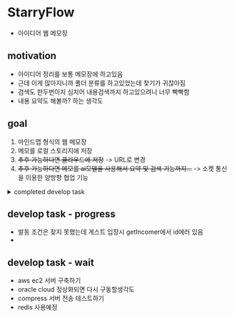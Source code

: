 # StarryFlow
 - 아이디어 웹 메모장
## motivation
 - 아이디어 정리를 보통 메모장에 하고있음
 - 근데 이게 많아지니까 폴더 분류를 하고있었는데 찾기가 귀찮아짐
 - 검색도 한두번이지 심지어 내용검색까지 하고있으려니 너무 빡빡함
 - 내용 요약도 해볼까? 하는 생각도
## goal
 1. 마인드맵 형식의 웹 메모장
 2. 메모를 로컬 스토리지에 저장
 3. ~~추후 가능하다면 클라우드에 저장~~ -> URL로 변경
 4. ~~추후 가능하다면 메모를 ai모델을 사용해서 요약 및 검색 기능까지...~~ -> 소켓 통신을 이용한 양방향 협업 기능
<details>
  <summary>completed develop task</summary>
## develop task - complete
 - map에 관한 아이디어
   - 디자인은 밤하늘 컨셉으로
   - 개체당 작업
     - ~~더블 클릭 시 내용 수정 (제목 / 내용)~~ -> NodePanel에서 변경
     - ~~우클릭으로 삭제~~ -> backspace로 삭제
     - ~~분화는 어떻게하지?~~ -> 자유
     - ~~분화는 8개제한 시계 8방향, 리프노드일 경우만 색으로 구분지어주기~~ -> 자유
   - page 작업
     - ~~저장(cloud용 버튼만 일단)~~ -> localstorage로 일단 완료
     - ~~정리(집나간 개체들 가운데 모아주기)~~ -> 완료
     - ~~공유(hex변환 page)~~
     - ~~share는 base64거쳐서, 서버로는 compress만~~
   - ~~drag div 만들어서 직접 연결하기~~ -> react flow에 스타일 붙이기로 변경
 - ~~작업중... darge sort : edge handle problem~~ -> elkjs로 변경됨
 - ~~edge변경작업을 하며 느꼈는데 진지하게 공부해서 redux를 추가해야겠다~~ -> 완료
 - ~~redux하다가 꼬이고 내가 원하는 커스텀 상태에서 handle 수직/수평이 결국 안되는거에 화나서 그냥 connectedLine으로 변경 결정~~ -> 완료
 - selectedNode작업 복잡해서 정리가 안된다 여기에 정리함(redux 값 변화)
   - 노드클릭(FlowCanvas/onNodeClick)
     - setSelectedNode (empty -> id)
     - setsLabel (empty -> label)
     - setsFontSize (empty -> fontSize)
   - 판넬오픈(NodePanel)
     - empty -> state.flow.sLabel
     - empty -> state.flow.sFontSize
     - empty -> state.flow.defaultNodeColor
     - empty -> state.flow.defaultEdgeColor
     - empty -> state.flow.defaultValue
   - 판넬작성후apply(NodePanel/applySelectedNode)
     - setsLabel (label -> newLabel)
     - setsFontSize (fontSize -> newFontSize)
     - activateApplyFlag (false -> true)
     - setDefaultNodeColor (nodecolor -> newNodeColor)
     - setDefaultEdgeColor (edgecolor -> newEdgeColor)
     - setDefaultNodeValue (value -> newValue)
   - 캔버스업데이트(FlowCanvas/useEffect)
     - deactivateApplyFlag (true -> false)
     - clearSelectedNode (id -> empty)
     - clearsLabel (newLabel -> empty)
     - clearsFontSize (newFontSize -> empty)
   - 추후 추가될 노드 수정작업은 위에 추가해서 정리하는걸로
 - Node-Line-Edge 구성 및 노드 수정 및 연동 기능 완료
 - ~~modification function에 width height도 넣어보고싶은데~~ -> 취소 : relative로 변경
 - ~~resizer 좀만 더 확인해보기...~~ -> relative로 변경하며 확인할 필요가 없어짐
 - ~~새 노드 생성기/복제를 잊어버리면 어떡함?????????~~ -> DnD와 adder방식중에 후자 채택(DnD하면 사이드바가 생겨야하는데 사이드바는 프로젝트 ui 컨셉과 안맞음)
 - ~~새 노드 생성기+ 작업할 때 서브플로우 꼭 확인할것~~ -> 확인 결과 그룹화는 ui 컨셉에 안맞음
 - ~~미니맵 괜찮아보이는데 생각해볼것~~ -> 추가완료
 - ~~save and restore~~ -> 완료
 - ~~utils에 layout.js 다시 활성화하기 이번엔 dargejs 하다가 잘 안되면 elkjs도 고려하기~~ -> elkjs로 완료
 - ~~FitView layout할때 추가하기~~ -> 완료
 - ~~컨셉컨셉 하다보니 이거 프로젝트 제목 컨셉에 안맞는거같은데 프로젝트명을 바꿔야겠는데 편의성을 위해 일단 놔두고 정식명칭을 정해봐야겠음~~ -> starry flow
 - develop note 점점 task목록같아지는데 이거 분할해서 할까?
 - onadd speeddial 클릭문제 해결(icon range)
 - settings에 들어갈 옵션 완성하기
   - minimap on/off flag -> 기능완료 mapFlag
   - node 왼쪽정렬/가운데정렬/오른쪽정렬 (선택박스) -> 기능완료 defaultNodeAlign
   - node color 팔레트 -> 기능완료 defaultNodeColor
   - 정렬 후 자동 Fitview on/off flag -> 기능완료 autoFitViewFlag
   - sort 방향 flag -> 기능완료 sortDirectionFlag
   - cycle 형성 방제 on/off flag -> 기능완료 cycleValidateFlag
   - node default value 변경 -> 기능완료 defaultNodeValue
   - blur node value at min-zoom flag -> 기능완료 zoomOutBlurFlag
 - ~~개편이 필요한것 : connectLine이 너무 얇다 클릭하기 힘들어~~ -> width 2로 늘렸으나 3을 고려해봐야할듯
 - Setting을 모달로 하기보다 기왕 FlowCanvas 만든거 이거 이용해서 fixed nodes갖고 값 바꾸라고 하면 좋을거같다
   - Settings Elk -> 완료
   - Settings Fit -> 완료
 - ~~color 팔레트 react-color로 진행하다 수많은 레거시 버그에 좌초중 react-colorful로 변경 고려~~ -> 변경 완료
 - ~~이제 connect함수 고쳐서 값이 즉각적용되도록 하기~~ -> 완료
 - ~~apply 눌렀을 때 즉각적용하도록 하기~~ -> 완료
 - ~~개편이 필요한것 : nodePanel 엔터키 입력으로도 apply될수있께하기~~ -> 완료
 - ~~아맞다 contextual-zoom on/off도 넣어야함 settings~~ -> 완료
 - ~~turboflow 선택지 만들기~~ -> 완료
 - ~~gh pages deploy하기~~ -> 완료
  - ~~ai모델에 대한 탐색 : BART-base (500MB, 문서보다 단문 요약에 능함)~~ -> 좋은건 너무 크거나 라이센스 문제가 있고 그게 해결된것들은 오류만 뱉거나 한국어를 잘 못함
 - 1차 사용성 점검
   - 고쳐야할 버그
     - ~~settings 가기전에 navdial 바뀌기~~
     - ~~turbo 상태일때 노드 색상 변경 기능 숨기기~~
     - ~~줄바꿈 강제로 생기게 하는 max-width 확인하기~~ -> 300px에서 500px로
     - ~~elk 사용 직후 turbo 선이 안보임~~
     - ~~elk layered 정렬 종류 살펴보고 바꾸거나/포기하기~~ -> mrtree로 변경
     - ~~turbo로 나갔지만 재진입시 기본css임~~
       - ~~이 때 자식 connect 안되는 버그 발생~~
     - ~~재진입시 localstorage에서 안불러옴~~
     - ~~turbo의 fit이 아슬아슬함. turbo일때는 더 조여야할듯~~
     - ~~turbo의 nodeNode간격 넓혀야~~
     - ~~노드 생성범위를 좁혀야...~~
   - 필요한 기능
     - ~~노드의 선 색을 바꾸는 기능도 추가했으면~~
     - ~~노드 설정에 visible 추가하기 (개인설정?)~~ -> mrtree 변환 이후실효성이 없음
     - ~~compress - base64~~
     - ~~역변환기능도~~
     - ~~map 초기화기능~~
 - 소켓관련 자료 수집
 - 사전 규약 설정하기
   - 필요한 기능?
     - 노드 Position (x, y) - "node_move"
      ```JSON
        {
          type: "node_move",
          payload: {
            id,
            position: {
              x,
              y
            }
          }
        }
      ```
     - 노드 변경 (label) - "node_update"
      ```JSON
        {
          type: "node_update"
          payload: {
            id,
            label,
            fontSize
          }
        }
      ```
     - 노드 생성 - "node_add"
      ```JSON
        {
          type: "node_add"
          payload: {
            id,
            position: {
              x,
              y
            }
          }
        }
      ```
     - 노드 삭제 - "node_delete"
      ```JSON
        {
          type: "node_delete"
          payload: {
            id
          }
        }
      ```
     - 엣지 삭제 - "edge_delete"
      ```JSON
        {
          type: "edge_delete"
          payload: {
            id
          }
        }
      ```
     - ELK 실행 - "elk_layout"
      ```JSON
        {
          type: "elk_layout"
        }
      ```
     - 엣지 생성 - "edge_add"
      ```JSON
        {
          type: "edge_add"
          payload: {
            id,
            source,
            target,
          }
        }
      ```
     - 데이터 일괄불러오기 - "batch_update"
      ```JSON
        {
          type: "batch_update",
          payload: {
            {JSON}, ...
          }
        }
      ```
     - 맵 초기화 - "flow_clear"
      ```JSON
        {
          type: "flow_clear"
        }
      ```
     - 호스트 초기화 - "batch_update_host"
      ``` JSON
        {
          type: "batch_update_host",
          payload: {
            nodes: {
              {
                id,
                position: {
                  x,
                  y,
                },
              },
              ...
            },
            edges: {
              {
                id,
                source,
                target,
              },
              ...
            }, 
          }
        }
      ```
 - 보안관련 자료수집
 - 제작중인 기능
   - ~~노드 Position (x, y) - "node_move"~~ -> 완료
   - ~~노드 변경 (label) - "node_update"~~ -> 완료
   - ~~노드 생성 - "node_add"~~ -> 완료
   - ~~노드 삭제 - "node_delete"~~ -> 완료
   - ~~엣지 삭제 - "edge_delete"~~ -> 완료
   - ~~ELK 실행 - "elk_layout"~~ -> 완료
   - ~~엣지 생성 - "edge_add"~~ -> 완료
   - ~~노드 삭제 / 엣지 삭제 시 연결부분 로그 서버에서 삭제처리하기(로그최적화)~~
 - ~~canvas 사설방과 로컬방 분리하기~~ -> 완료
 - ~~서버 - 클라이언트B로 데이터 동기화하는 부분~~ -> 완료
 - 현재 클라이언트 - 서버 소켓 연결 완료
 - ~~클라이언트에서 동기화된 데이터를 처리하는 부분이 없다~~ -> 완료
 - ~~일단 로그에서 move는 최종상태만 저장할것~~ -> 완료
 - go set부분이 문제다. settings할 때 task를 멈추게해야하나?
   - ~~stop을 넣어서 2초뒤에 settings에 진입할 수 있도록 해야하나?~~
   - ~~settings에 대한 변경은 어떻게 적용할까?~~
   - ~~zoomout이 고집인가?~~
   - ~~그럼 어떻게바꿀것인가?~~
   - broadcast 메세지를 modeflag로 분기해서 tempRef에 처리
 - ~~go set 변경점 이후 테스트하기~~
 - ~~go canvas 변겅점 이후 테스트하기~~
 
 - 플래그의 동기화가 되지 않는 문제 발생
   - 값이 정해지기전에 mount될때 최초값이 들어가서 문제
   - 그런데 최초값이 변경이 안됨
   - 핸들을 무명함수에서 분리하여 handleMessage로
   - 함수를 useCallback으로 변경
   - onNodesDelete는 한참뒤에 정의하는데 해당 함수에서도 connect를 사용해서 상호참조되어 warning 발생
   - 상호참조대신 직접참조하니까 react hook rule을 위반했다
   - 그렇다고 onNodesDelete를 위로 올리면 안된다
   - function을 쓰면 된다는데 useCallback함수는 function으로 정의할 수 없다
   - useRef와 useEffect로 변경된 onNodesDelete를 갖고있기
   - setModeFlag에도 문제 발생
   - 분명 useCallback으로 setModeFlag 변경되면 바꾸도록 설정했는데 안바뀐다
   - setModeFlag를 useCallback 내부에서 정의할 수 없음
   - onNodesDelete와 마찬가지로 useRef, useEffect로 변경된 setModeFlag를 갖고있기
   - 이외 비슷한 문제 동일처리
   - 이를 해결하고보니 zoomOut이 비동기 이후 처리하는 함수라 zoomOut시간이 고스란히 동기화되지않는시간임
 - ~~zoomOut버려?~~ -> 버림
 - 동기화를 서버만 해놓고 react에서 안받았다!
   - 로그 한번에 받을때 resizerobserver 루프초과 이슈 있음
   - ~~해결방안 : 사전 규약에 batch_update 신설~~ -> 완료
     - 서버 설정 완료
     - ~~onNodesDelete는 그만 놔주고 직접 만들어야겠다~~ -> 안놔주고 onNodesDelete를 재사용성 있게 수정함
 - develop task가 너무 길어져서 summary로 단축
 - 2차 사용성테스트
   - ~~connect가 끊겼을 때 알림이 콘솔에서밖에 없음~~
   - ~~socket시에 save/restore는 socket이 끊기면 없어져야함(일회용)~~
   - ~~elk_layout이 await이므로 async()했을때 바로 적용이 되지 않는 문제~~
   - ~~node delete시 null.find하는 문제(정확히는 delete했을 때 broadcast시, null이 되는 문제)~~
   - ~~guest 변화가 서버 host기록에 저장되지않음. (host작성 -> guest작성 -> 새로고침 -> guest는 작성이전상태)~~
   - ~~host여부를 보여줬으면 좋겠는데~~ -> dial 색상으로 완료
   - ~~색상으로 완료하는게 맞음? host 표기좀~~ -> 호스트용 아이콘 생성
   - ~~왜 올때마다 connection lost임 local에서도~~ -> 첫입장 플래그로 false초기화시 문제 해결
   - ~~clearFlow까먹었네~~
     - clearFlow를 allow_type에 안넣어놓고 왜 서버가 꺼지지 이러고있었네
     - 하는김에 호스트 연결종료되면 오버레이로 덮어씌움
     - 이거덕분에 타입 다른 메세지로 인한 ValueError시에 발생하는 서버 오류 해결함
   - ~~fitView는 어쩔까~~ -> 데이터에 영향이 없으니 제외
   - ~~help가 없다 튜토리얼 제작하기(무조건만들것)~~ -> 완성
   - connection lost가 로컬 상태일때 사라지지 않는 버그 수정
   - host의 색상을 조금 더 밝게 수정함
   - ~~가이드에 줌아웃, 끌어내리기 설명 추가하기~~ -> 테스트해보니 노드클릭하다보면 자연스럽게 알게되는 동작
   - ~~turbo에 컬러 적용이 안되는 버그 재발생~~ -> connectLine 안고친거 포함해서 완료
   - ~~가이드 화살표말고 그냥 클릭하면 넘어가기~~ -> 완료
   - turbo의 테두리를 조금 둥글게 수정함
   - ~~local에 host가있네?~~ -> 수정완료
   - 새 노드 생성위치 화면 중앙으로 변경
   - ~~connectEnd 부활시키기...~~ -> 프로젝트를 이정도 진행했더니 이제 바로 만들 수 있게됨
   - ~~host가 데이터갖고오면 데이터 open할 수 있는 상태로 만들기...~~ -> 완료
     - 데이터 크기 확인 -> ip 확인 -> 타입 확인 -> 기록저장하고 클라이언트로 허용여부 던지기
     - 현재 모두허용인데 roomId있을때 host일경우 서버로 던지기(근데 클라이언트로 해야할듯)
     - host 업데이트용 데이터 사전 규악 batch_update_host 추가
   - ~~다 하고 2차 사용성테스트 기록용 사진 하나 찍어놓기~~
   - flow를 정리할 수 있게 하면 어떨까? UI적 정리 말고 데이터 정리로
     - 연결된 노드가 많을수록 밝아지는 UI도 좋아보인다
     - 연결된 노드의 정의는 leaf의 합계로?
     - 이거는 edge만 조사하면된다. regex로 걸러내서 빈도가 많은 노드 검출 가능
     - 통계는 서버에서 하십시오 내용이 많을거같음
     - 어떤 통계를 할지는 다음 테스트에 하자. 아이디어없이 시간끄는느낌?
 - ~~발동 조건을 찾지 못했는데 게스트 data포함 입장시 duplicate문제있음~~ 해결완료
</details>

## develop task - progress
 - 발동 조건은 찾지 못했는데 게스트 입장시 getIncomer에서 id에러 있음
 - 
## develop task - wait
 - aws ec2 서버 구축하기
 - oracle cloud 정상화되면 다시 구동할생각도
 - compress 서버 전송 테스트하기
 - redis 사용예정